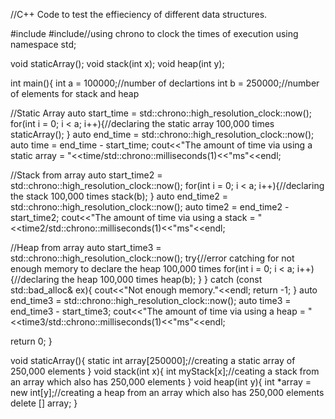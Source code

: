 //C++ Code to test the effieciency of different data structures.

#include<iostream>
#include<chrono>//using chrono to clock the times of execution
using namespace std;

void staticArray();
void stack(int x);
void heap(int y);

int main(){
  int a = 100000;//number of declartions
  int b = 250000;//number of elements for stack and heap

  //Static Array
  auto start_time = std::chrono::high_resolution_clock::now();
  for(int i = 0; i < a; i++){//declaring the static array 100,000 times
    staticArray();
  }
  auto end_time = std::chrono::high_resolution_clock::now();
  auto time = end_time - start_time;
  cout<<"The amount of time via using a static array = "<<time/std::chrono::milliseconds(1)<<"ms"<<endl;

  //Stack from array
  auto start_time2 = std::chrono::high_resolution_clock::now();
  for(int i = 0; i < a; i++){//declaring the stack 100,000 times
    stack(b);
  }
  auto end_time2 = std::chrono::high_resolution_clock::now();
  auto time2 = end_time2 - start_time2;
  cout<<"The amount of time via using a stack = "<<time2/std::chrono::milliseconds(1)<<"ms"<<endl;

  //Heap from array
  auto start_time3 = std::chrono::high_resolution_clock::now();
  try{//error catching for not enough memory to declare the heap 100,000 times
    for(int i = 0; i < a; i++){//declaring the heap 100,000 times
      heap(b);
    }
  }
  catch (const std::bad_alloc& ex){
    cout<<"Not enough memory."<<endl;
    return -1;
  }
  auto end_time3 = std::chrono::high_resolution_clock::now();
  auto time3 = end_time3 - start_time3;
  cout<<"The amount of time via using a heap = "<<time3/std::chrono::milliseconds(1)<<"ms"<<endl;

  return 0;
}

void staticArray(){
  static int array[250000];//creating a static array of 250,000 elements
}
void stack(int x){
  int myStack[x];//ceating a stack from an array which also has 250,000 elements
}
void heap(int y){
  int *array = new int[y];//creating a heap from an array which also has 250,000 elements
  delete [] array;
}
